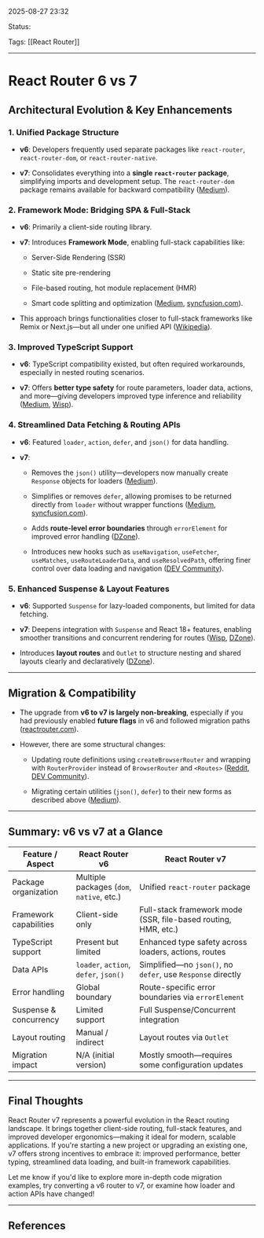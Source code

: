 
2025-08-27 23:32

Status:

Tags: [[React Router]]

---
# React Router 6 vs 7

## Architectural Evolution & Key Enhancements

### 1. **Unified Package Structure**

- **v6**: Developers frequently used separate packages like `react-router`, `react-router-dom`, or `react-router-native`.
    
- **v7**: Consolidates everything into a **single `react-router` package**, simplifying imports and development setup. The `react-router-dom` package remains available for backward compatibility ([Medium](https://medium.com/%40nomannayeem/react-router-7-the-ultimate-guide-to-the-new-features-and-framework-capabilities-06e7f06981f6?utm_source=chatgpt.com "React Router 7: The Ultimate Guide to the New Features ...")).
    

### 2. **Framework Mode: Bridging SPA & Full-Stack**

- **v6**: Primarily a client-side routing library.
    
- **v7**: Introduces **Framework Mode**, enabling full-stack capabilities like:
    
    - Server-Side Rendering (SSR)
        
    - Static site pre-rendering
        
    - File-based routing, hot module replacement (HMR)
        
    - Smart code splitting and optimization ([Medium](https://medium.com/%40nomannayeem/react-router-7-the-ultimate-guide-to-the-new-features-and-framework-capabilities-06e7f06981f6?utm_source=chatgpt.com "React Router 7: The Ultimate Guide to the New Features ..."), [syncfusion.com](https://www.syncfusion.com/blogs/post/whats-new-react-router-7?utm_source=chatgpt.com "What's New in React Router 7?")).
        
- This approach brings functionalities closer to full-stack frameworks like Remix or Next.js—but all under one unified API ([Wikipedia](https://en.wikipedia.org/wiki/React_Router?utm_source=chatgpt.com "React Router")).
    

### 3. **Improved TypeScript Support**

- **v6**: TypeScript compatibility existed, but often required workarounds, especially in nested routing scenarios.
    
- **v7**: Offers **better type safety** for route parameters, loader data, actions, and more—giving developers improved type inference and reliability ([Medium](https://medium.com/%40ignatovich.dm/react-router-7-vs-6-whats-new-and-should-you-upgrade-93bba58576a8?utm_source=chatgpt.com "React Router 7 vs. 6: What's New and Should You Upgrade?"), [Wisp](https://www.wisp.blog/blog/react-router-7-is-here-whats-new-and-whats-breaking?utm_source=chatgpt.com "React Router 7 is Here: What's New and What's Breaking?")).
    

### 4. **Streamlined Data Fetching & Routing APIs**

- **v6**: Featured `loader`, `action`, `defer`, and `json()` for data handling.
    
- **v7**:
    
    - Removes the `json()` utility—developers now manually create `Response` objects for loaders ([Medium](https://medium.com/%40nomannayeem/react-router-7-the-ultimate-guide-to-the-new-features-and-framework-capabilities-06e7f06981f6?utm_source=chatgpt.com "React Router 7: The Ultimate Guide to the New Features ...")).
        
    - Simplifies or removes `defer`, allowing promises to be returned directly from `loader` without wrapper functions ([Medium](https://medium.com/%40nomannayeem/react-router-7-the-ultimate-guide-to-the-new-features-and-framework-capabilities-06e7f06981f6?utm_source=chatgpt.com "React Router 7: The Ultimate Guide to the New Features ..."), [syncfusion.com](https://www.syncfusion.com/blogs/post/whats-new-react-router-7?utm_source=chatgpt.com "What's New in React Router 7?")).
        
    - Adds **route-level error boundaries** through `errorElement` for improved error handling ([DZone](https://dzone.com/articles/why-react-router-7-is-a-game-changer-for-react-devs?utm_source=chatgpt.com "Why React Router 7 Is a Game-Changer for ...")).
        
    - Introduces new hooks such as `useNavigation`, `useFetcher`, `useMatches`, `useRouteLoaderData`, and `useResolvedPath`, offering finer control over data loading and navigation ([DEV Community](https://dev.to/utkvishwas/react-router-v7-a-comprehensive-guide-migration-from-v6-7d1?utm_source=chatgpt.com "React Router v7: A Comprehensive Guide & Migration from ...")).
        

### 5. **Enhanced Suspense & Layout Features**

- **v6**: Supported `Suspense` for lazy-loaded components, but limited for data fetching.
    
- **v7**: Deepens integration with `Suspense` and React 18+ features, enabling smoother transitions and concurrent rendering for routes ([Wisp](https://www.wisp.blog/blog/react-router-7-is-here-whats-new-and-whats-breaking?utm_source=chatgpt.com "React Router 7 is Here: What's New and What's Breaking?"), [DZone](https://dzone.com/articles/why-react-router-7-is-a-game-changer-for-react-devs?utm_source=chatgpt.com "Why React Router 7 Is a Game-Changer for ...")).
    
- Introduces **layout routes** and `Outlet` to structure nesting and shared layouts clearly and declaratively ([DZone](https://dzone.com/articles/why-react-router-7-is-a-game-changer-for-react-devs?utm_source=chatgpt.com "Why React Router 7 Is a Game-Changer for ...")).
    

---

## Migration & Compatibility

- The upgrade from **v6 to v7 is largely non-breaking**, especially if you had previously enabled **future flags** in v6 and followed migration paths ([reactrouter.com](https://reactrouter.com/upgrading/v6?utm_source=chatgpt.com "Upgrading from v6")).
    
- However, there are some structural changes:
    
    - Updating route definitions using `createBrowserRouter` and wrapping with `RouterProvider` instead of `BrowserRouter` and `<Routes>` ([Reddit](https://www.reddit.com/r/reactjs/comments/1iatblk/react_router_v7_has_to_be_a_psyop/?utm_source=chatgpt.com "React Router v7 has to be a psyop. : r/reactjs"), [DEV Community](https://dev.to/utkvishwas/react-router-v7-a-comprehensive-guide-migration-from-v6-7d1?utm_source=chatgpt.com "React Router v7: A Comprehensive Guide & Migration from ...")).
        
    - Migrating certain utilities (`json()`, `defer`) to their new forms as described above ([Medium](https://medium.com/%40nomannayeem/react-router-7-the-ultimate-guide-to-the-new-features-and-framework-capabilities-06e7f06981f6?utm_source=chatgpt.com "React Router 7: The Ultimate Guide to the New Features ...")).
        

---

## Summary: v6 vs v7 at a Glance

|Feature / Aspect|React Router v6|React Router v7|
|---|---|---|
|Package organization|Multiple packages (`dom`, `native`, etc.)|Unified `react-router` package|
|Framework capabilities|Client-side only|Full-stack framework mode (SSR, file-based routing, HMR, etc.)|
|TypeScript support|Present but limited|Enhanced type safety across loaders, actions, routes|
|Data APIs|`loader`, `action`, `defer`, `json()`|Simplified—no `json()`, no `defer`, use `Response` directly|
|Error handling|Global boundary|Route-specific error boundaries via `errorElement`|
|Suspense & concurrency|Limited support|Full Suspense/Concurrent integration|
|Layout routing|Manual / indirect|Layout routes via `Outlet`|
|Migration impact|N/A (initial version)|Mostly smooth—requires some configuration updates|

---

## Final Thoughts

React Router v7 represents a powerful evolution in the React routing landscape. It brings together client-side routing, full-stack features, and improved developer ergonomics—making it ideal for modern, scalable applications. If you're starting a new project or upgrading an existing one, v7 offers strong incentives to embrace it: improved performance, better typing, streamlined data loading, and built-in framework capabilities.

Let me know if you'd like to explore more in-depth code migration examples, try converting a v6 router to v7, or examine how loader and action APIs have changed!

---
## References